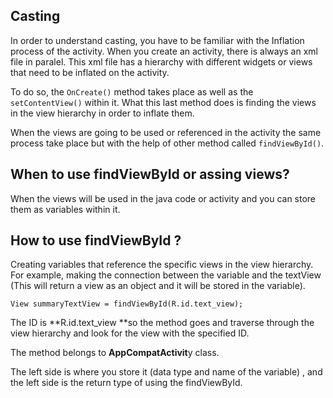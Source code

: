 ## Casting

In order to understand casting, you have to be familiar with the Inflation process of the activity. When you create an activity, there is always an xml file in paralel. This xml file has a hierarchy with different widgets or views that need to be inflated on the activity.

To do so, the `OnCreate()` method takes place as well as the `setContentView()` within it. What this last method does is finding the views in the view hierarchy in order to inflate them.

When the views are going to be used or referenced in the activity the same process take place but with the help of other method called `findViewById()`. 

## When to use findViewById or assing views?

When the views will be used in the java code or activity and you can store them as variables within it.

## How to use findViewById ?

Creating variables that reference the specific views in the view hierarchy. For example,  making the connection between the variable and the textView \(This will return a view as an object and it will be stored in the variable\).

```
View summaryTextView = findViewById(R.id.text_view);
```

The ID is  **R.id.text\_view **so the  method goes and traverse through the view hierarchy and look for the view with the specified ID.

The method belongs to **AppCompatActivit**y class.

The left side is where you store it \(data type and name of the variable\) , and the left side is the return type of using the findViewById.



